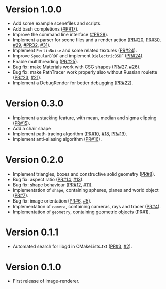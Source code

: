 # Version 1.0.0

- Add some example scenefiles and scripts
- Add bash completions ([#PR17](https://github.com/teozec/image-renderer/pull/17)).
- Improve the command line interface ([#PR28](https://github.com/teozec/image-renderer/pull/28)).
- Implement a parser for scene files and a render action ([PR#20](https://github.com/teozec/image-renderer/pull/20), [PR#30](https://github.com/teozec/image-renderer/pull/30), [#29](https://github.com/teozec/image-renderer/issues/29), [#PR32](https://github.com/teozec/image-renderer/pull/32), [#31](https://github.com/teozec/image-renderer/issues/31)).
- Implement `PerlinNoise` and some related textures ([PR#24](https://github.com/teozec/image-renderer/pull/24)).
- Improve `SpecularBRDF` and implement `DielectricBSDF` ([PR#24](https://github.com/teozec/image-renderer/pull/24)).
- Enable multithreading ([PR#25](https://github.com/teozec/image-renderer/pull/25)).
- Bug fix: make Materials work with CSG shapes ([PR#27](https://github.com/teozec/image-renderer/pull/27), [#26](https://github.com/teozec/image-renderer/issues/26)).
- Bug fix: make PathTracer work properly also without Russian roulette ([PR#23](https://github.com/teozec/image-renderer/pull/23), [#21](https://github.com/teozec/image-renderer/issues/21)).
- Implement a DebugRender for better debugging ([PR#22](https://github.com/teozec/image-renderer/pull/22)).

# Version 0.3.0

- Implement a stacking feature, with mean, median and sigma clipping ([PR#15](https://github.com/teozec/image-renderer/pull/15)).
- Add a chair shape
- Implement path-tracing algorithm ([PR#10](https://github.com/teozec/image-renderer/pull/10), [#18](https://github.com/teozec/image-renderer/issues/18), [PR#19](https://github.com/teozec/image-renderer/pull/19)).
- Implement anti-aliasing algorithm ([PR#16](https://github.com/teozec/image-renderer/pull/16)).

# Version 0.2.0

- Implement triangles, boxes and constructive solid geometry ([PR#8](https://github.com/teozec/image-renderer/pull/8)).
- Bug fix: aspect ratio ([PR#14](https://github.com/teozec/image-renderer/pull/14), [#13](https://github.com/teozec/image-renderer/issues/13)).
- Bug fix: shape behaviour ([PR#12](https://github.com/teozec/image-renderer/pull/12), [#11](https://github.com/teozec/image-renderer/issues/11)).
- Implementation of `shape`, containing spheres, planes and world object ([PR#7](https://github.com/teozec/image-renderer/pull/7)).
- Bug fix: image orientation ([PR#6](https://github.com/teozec/image-renderer/pull/6), [#5](https://github.com/teozec/image-renderer/issues/5)).
- Implementation of `camera`, containing cameras, rays and tracer ([PR#4](https://github.com/teozec/image-renderer/pull/4)).
- Implementation of `geometry`, containing geometric objects ([PR#1](https://github.com/teozec/image-renderer/pull/1)).

# Version 0.1.1
- Automated search for libgd in CMakeLists.txt ([PR#3](https://github.com/teozec/image-renderer/pull/3), [#2](https://github.com/teozec/image-renderer/issues/2)).

# Version 0.1.0
- First release of image-renderer.
